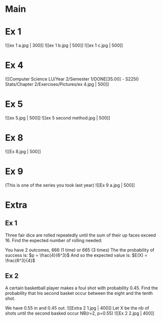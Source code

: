 # Main
# Ex 1
![[ex 1 a.jpg | 300]]
![[ex 1 b.jpg | 500]]
![[ex 1 c.jpg | 500]]

# Ex 4
![[Computer Science LU/Year 2/Semester 1/DONE[35.00] - S2250 Stats/Chapter 2/Exercises/Pictures/ex 4.jpg | 500]]

# Ex 5
![[ex 5.jpg | 500]]
![[ex 5 second method.jpg | 500]]
# Ex 8
![[Ex 8.jpg | 500]]

# Ex 9
(This is one of the series you took last year)
![[Ex 9 a.jpg | 500]]
# Extra
## Ex 1
Three fair dice are rolled repeatedly until the sum of their up faces exceed 16. Find the expected number of rolling needed:

You have 2 outcomes, 666 (1 time) or 665 (3 times)
The the probability of success is:
$p = \frac{4}{6^3}$
And so the expected value is:
$E(X) = \frac{6^3}{4}$

## Ex 2
A certain basketball player makes a foul shot with probability 0.45. Find the probability that his second basket occur between the eight and the tenth shot.

We have 0.55 in and 0.45 out.
![[Extra 2 1.jpg | 400]]
Let  X be the nb of shots until the second basked occur
NB(r=2, p=0.55)
![[Ex 2 2.jpg | 400]]

